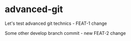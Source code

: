 # advanced-git

Let's test advanced git technics - FEAT-1 change

Some other develop branch commit - new FEAT-2 change
